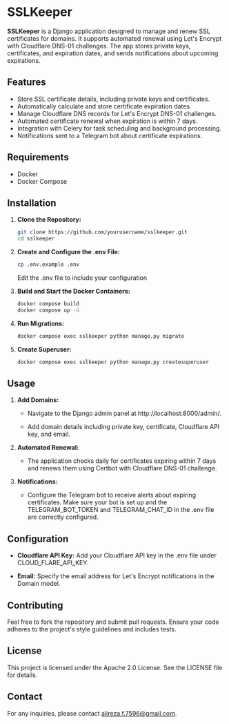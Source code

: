 # SSLKeeper

**SSLKeeper** is a Django application designed to manage and renew SSL certificates for domains. It supports automated renewal using Let's Encrypt with Cloudflare DNS-01 challenges. The app stores private keys, certificates, and expiration dates, and sends notifications about upcoming expirations.

Features
-----

- Store SSL certificate details, including private keys and certificates.
- Automatically calculate and store certificate expiration dates.
- Manage Cloudflare DNS records for Let's Encrypt DNS-01 challenges.
- Automated certificate renewal when expiration is within 7 days.
- Integration with Celery for task scheduling and background processing.
- Notifications sent to a Telegram bot about certificate expirations.

Requirements
-----

- Docker
- Docker Compose

Installation
-----

1. **Clone the Repository:**

   ```bash
   git clone https://github.com/yourusername/sslkeeper.git
   cd sslkeeper
   ```

2. **Create and Configure the .env File:**

   ```bash
   cp .env.example .env
   ```
   Edit the .env file to include your configuration

3. **Build and Start the Docker Containers:**

   ```bash
   docker compose build
   docker compose up -d
   ```

4. **Run Migrations:**

   ```bash
   docker compose exec sslkeeper python manage.py migrate
   ```

5. **Create Superuser:**

   ```bash
   docker compose exec sslkeeper python manage.py createsuperuser
   ```

Usage
-----

1.  **Add Domains:**
    
    *   Navigate to the Django admin panel at http://localhost:8000/admin/.
        
    *   Add domain details including private key, certificate, Cloudflare API key, and email.
        
2.  **Automated Renewal:**
    
    *   The application checks daily for certificates expiring within 7 days and renews them using Certbot with Cloudflare DNS-01 challenge.
        
3.  **Notifications:**
    
    *   Configure the Telegram bot to receive alerts about expiring certificates. Make sure your bot is set up and the TELEGRAM\_BOT\_TOKEN and TELEGRAM\_CHAT\_ID in the .env file are correctly configured.
        

Configuration
-------------

*   **Cloudflare API Key:** Add your Cloudflare API key in the .env file under CLOUD\_FLARE\_API\_KEY.
    
*   **Email:** Specify the email address for Let's Encrypt notifications in the Domain model.
    

Contributing
------------

Feel free to fork the repository and submit pull requests. Ensure your code adheres to the project's style guidelines and includes tests.

License
-------

This project is licensed under the Apache 2.0 License. See the LICENSE file for details.

Contact
-------

For any inquiries, please contact alireza.f.7596@gmail.com.